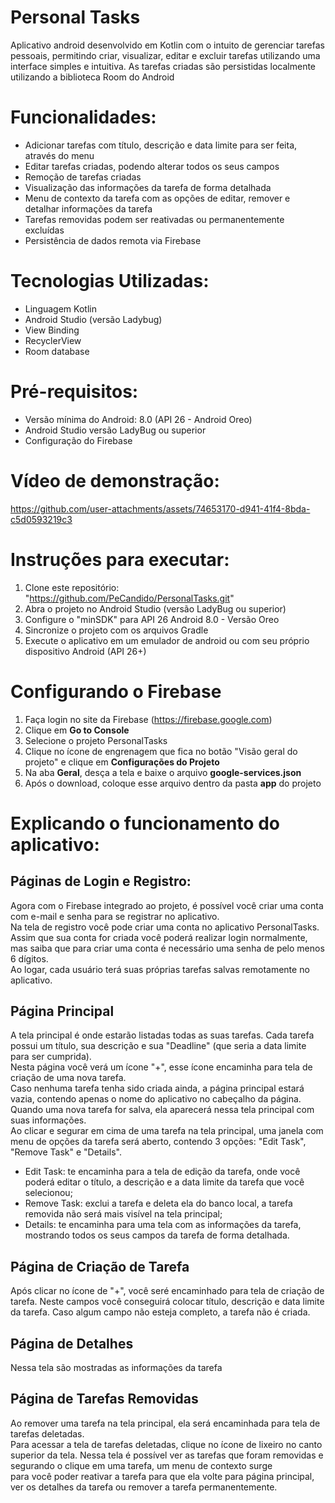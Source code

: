 # Personal Tasks
Aplicativo android desenvolvido em Kotlin com o intuito de gerenciar tarefas pessoais, permitindo criar, visualizar, editar e excluir tarefas utilizando uma interface simples e intuitiva. As tarefas criadas são persistidas localmente utilizando a biblioteca Room do Android

# Funcionalidades:
- Adicionar tarefas com título, descrição e data limite para ser feita, através do menu
- Editar tarefas criadas, podendo alterar todos os seus campos
- Remoção de tarefas criadas
- Visualização das informações da tarefa de forma detalhada
- Menu de contexto da tarefa com as opções de editar, remover e detalhar informações da tarefa
- Tarefas removidas podem ser reativadas ou permanentemente excluídas
- Persistência de dados remota via Firebase 

# Tecnologias Utilizadas:
- Linguagem Kotlin
- Android Studio (versão Ladybug)
- View Binding
- RecyclerView
- Room database

# Pré-requisitos:
- Versão mínima do Android: 8.0 (API 26 - Android Oreo)
- Android Studio versão LadyBug ou superior
- Configuração do Firebase

# Vídeo de demonstração:
https://github.com/user-attachments/assets/74653170-d941-41f4-8bda-c5d0593219c3

# Instruções para executar:
1.  Clone este repositório: "https://github.com/PeCandido/PersonalTasks.git"
2.  Abra o projeto no Android Studio (versão LadyBug ou superior)
3.  Configure o "minSDK" para API 26 Android 8.0 - Versão Oreo
4.  Sincronize o projeto com os arquivos Gradle
5.  Execute o aplicativo em um emulador de android ou com seu próprio dispositivo Android (API 26+)

# Configurando o Firebase
1. Faça login no site da Firebase (https://firebase.google.com)
2. Clique em **Go to Console**
3. Selecione o projeto PersonalTasks
4. Clique no ícone de engrenagem que fica no botão "Visão geral do projeto" e clique em **Configurações do Projeto**
5. Na aba **Geral**, desça a tela e baixe o arquivo **google-services.json**
6. Após o download, coloque esse arquivo dentro da pasta **app** do projeto



# Explicando o funcionamento do aplicativo:

## Páginas de Login e Registro:
Agora com o Firebase integrado ao projeto, é possível você criar uma conta com e-mail e senha para se registrar no aplicativo. \
Na tela de registro você pode criar uma conta no aplicativo PersonalTasks. Assim que sua conta for criada você poderá realizar login normalmente, \
mas saiba que para criar uma conta é necessário uma senha de pelo menos 6 dígitos. \
Ao logar, cada usuário terá suas próprias tarefas salvas remotamente no aplicativo.

## Página Principal
A tela principal é onde estarão listadas todas as suas tarefas. Cada tarefa possui um título, sua descrição e sua "Deadline" (que seria a data limite para ser cumprida). \
Nesta página você verá um ícone "+", esse ícone encaminha para tela de criação de uma nova tarefa. \
Caso nenhuma tarefa tenha sido criada ainda, a página principal estará vazia, contendo apenas o nome do aplicativo no cabeçalho da página. \
Quando uma nova tarefa for salva, ela aparecerá nessa tela principal com suas informações. \
Ao clicar e segurar em cima de uma tarefa na tela principal, uma janela com menu de opções da tarefa será aberto, contendo 3 opções: "Edit Task", "Remove Task" e "Details". 
- Edit Task: te encaminha para a tela de edição da tarefa, onde você poderá editar o título, a descrição e a data limite da tarefa que você selecionou;
- Remove Task: exclui a tarefa e deleta ela do banco local, a tarefa removida não será mais visível na tela principal;
- Details: te encaminha para uma tela com as informações da tarefa, mostrando todos os seus campos da tarefa de forma detalhada.

## Página de Criação de Tarefa
Após clicar no ícone de "+", você seré encaminhado para tela de criação de tarefa.
Neste campos você conseguirá colocar título, descrição e data limite da tarefa.
Caso algum campo não esteja completo, a tarefa não é criada.

## Página de Detalhes
Nessa tela são mostradas as informações da tarefa

## Página de Tarefas Removidas
Ao remover uma tarefa na tela principal, ela será encaminhada para tela de tarefas deletadas. \
Para acessar a tela de tarefas deletadas, clique no ícone de lixeiro no canto superior da tela.
Nessa tela é possível ver as tarefas que foram removidas e segurando o clique em uma tarefa, um menu de contexto surge \
para você poder reativar a tarefa para que ela volte para página principal, ver os detalhes da tarefa ou remover a tarefa permanentemente.
